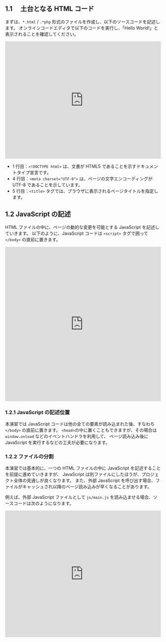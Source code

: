 ## 1.1 　土台となる HTML コード

まずは、`*.html` / `.*php` 形式のファイルを作成し、以下のソースコードを記述します。
オンラインコードエディタで以下のコードを実行し、「Hello World!」と表示されることを確認してください。

<script async src="https://static.codepen.io/assets/embed/ei.js"></script>
<iframe height="380" style="width: 100%;" scrolling="no" title="1-1" src="https://codepen.io/torukano/embed/WNNNrVG?height=300&theme-id=37894&default-tab=html,result&editable=true" frameborder="no" allowtransparency="true" allowfullscreen="true">
	See the Pen <a href='https://codepen.io/torukano/pen/WNNNrVG'>1-1</a> by Toru Kano
	(<a href='https://codepen.io/torukano'>@torukano</a>) on <a href='https://codepen.io'>CodePen</a>.
</iframe>
<br>

- 1 行目：`<!DOCTYPE html>` は、文書が HTML5 であることを示すドキュメントタイプ宣言です。
- 4 行目：`<meta charset="UTF-8">` は、ページの文字エンコーディングが UTF-8 であることを示しています。
- 5 行目：`<title>` タグでは、ブラウザに表示されるページタイトルを指定します。

## 1.2 JavaScript の記述

HTML ファイルの中に、ページの動的な変更を可能とする JavaScript を記述していきます。
以下のように、JavaScript コードは `<script>` タグで囲って `</body>` の直前に置きます。

<iframe height="500" style="width: 100%;" scrolling="no" title="1-2-1" src="https://codepen.io/torukano/embed/oNNNLvj?height=300&theme-id=37894&default-tab=html,result&editable=true" frameborder="no" allowtransparency="true" allowfullscreen="true">
	See the Pen <a href='https://codepen.io/torukano/pen/oNNNLvj'>1-2-1</a> by Toru Kano
	(<a href='https://codepen.io/torukano'>@torukano</a>) on <a href='https://codepen.io'>CodePen</a>.
</iframe>

### 1.2.1 JavaScript の記述位置

本演習では JavaScript コードは他の全ての要素が読み込まれた後、すなわち `</body>` の直前に置きます。
`<head>`の中に置くこともできますが、その場合は`window.onload` などのイベントハンドラを利用して、
ページ読み込み後に JavaScript を実行するなどの工夫が必要になります。

### 1.2.2 ファイルの分割

本演習では基本的に、一つの HTML ファイルの中に JavaScript を記述することを前提に進めていきますが、
JavaScript は別ファイルにしたほうが、プロジェクト全体の見通しが良くなります。
また、外部 JavaScript を呼び出す場合、ファイルがキャッシュされ以降のページ読み込みが早くなることがあります。

例えば、外部 JavaScript ファイルとして `js/main.js` を読み込ませる場合、ソースコードは次のようになります。

<iframe height="410" style="width: 100%;" scrolling="no" title="1-2-2" src="https://codepen.io/torukano/embed/BaaazJV?height=300&theme-id=37894&default-tab=html,result&editable=true" frameborder="no" allowtransparency="true" allowfullscreen="true">
	See the Pen <a href='https://codepen.io/torukano/pen/BaaazJV'>1-2-2</a> by Toru Kano
	(<a href='https://codepen.io/torukano'>@torukano</a>) on <a href='https://codepen.io'>CodePen</a>.
</iframe>
